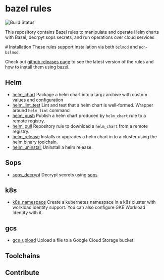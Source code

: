 # bazel rules

![Build Status](https://github.com/masmovil/bazel-rules/actions/workflows/integration-tests.yaml/badge.svg)

This repository contains Bazel rules to manipulate and operate Helm charts with Bazel, decrpyt sops secrets, and run operations over cloud services.

# Installation
These rules support installation via both `bzlmod` and `non-bzlmod`.

Check out [github releases page](https://github.com/masmovil/bazel-rules/releases) to see the latest version of the rules and how to install them using bazel.

## Helm
 - [helm_chart](docs/helm_chart.md) Package a helm chart into a targz archive with custom values and configuration
 - [helm_lint_test](docs/helm_lint.md) Lint and test that a helm chart is well-formed. Wrapper around `helm lint` command
 - [helm_push](docs/helm_push.md) Publish a helm chart produced by `helm_chart` rule to a remote registry.
 - [helm_pull](docs/helm_pull.md) Repository rule to download a `helm_chart` from a remote registry.
 - [helm_release](docs/helm_release.md) Installs or upgrades a helm chart in to a cluster using the helm binary toolchain.
 - [helm_uninstall](docs/helm_uninstall.md) Uninstall a helm release.

## Sops
- [sops_decrypt](docs/sops_decrypt.md) Decrypt secrets using [sops](https://github.com/mozilla/sops)

## k8s
- [k8s_namespace](docs/k8s_namespace.md) Create a kubernetes namespace in a k8s cluster with workload identity support. You can also configure GKE Workload Identity with it.

## gcs
- [gcs_upload](docs/gcs_upload.md) Upload a file to a Google Cloud Storage bucket

## Toolchains
## Contribute
